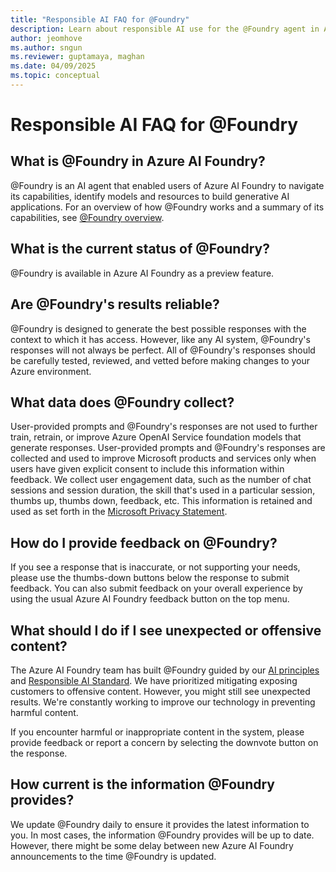```yaml
---
title: "Responsible AI FAQ for @Foundry"
description: Learn about responsible AI use for the @Foundry agent in Azure AI Foundry.
author: jeomhove
ms.author: sngun
ms.reviewer: guptamaya, maghan
ms.date: 04/09/2025
ms.topic: conceptual
---
```


# Responsible AI FAQ for @Foundry

## What is @Foundry in Azure AI Foundry?

@Foundry is an AI agent that enabled users of Azure AI Foundry to navigate its capabilities, identify models and resources to build generative AI applications. For an overview of how @Foundry works and a summary of its capabilities, see [@Foundry overview](./ask-at-foundry.md).

## What is the current status of @Foundry?

@Foundry is available in Azure AI Foundry as a preview feature.

## Are @Foundry's results reliable?

@Foundry is designed to generate the best possible responses with the context to which it has access. However, like any AI system, @Foundry's responses will not always be perfect. All of @Foundry's responses should be carefully tested, reviewed, and vetted before making changes to your Azure environment.

## What data does @Foundry collect?

User-provided prompts and @Foundry's responses are not used to further train, retrain, or improve Azure OpenAI Service foundation models that generate responses. User-provided prompts and @Foundry's responses are collected and used to improve Microsoft products and services only when users have given explicit consent to include this information within feedback. We collect user engagement data, such as the number of chat sessions and session duration, the skill that's used in a particular session, thumbs up, thumbs down, feedback, etc. This information is retained and used as set forth in the [Microsoft Privacy Statement](https://privacy.microsoft.com/en-us/privacystatement).

## How do I provide feedback on @Foundry?

If you see a response that is inaccurate, or not supporting your needs, please use the thumbs-down buttons below the response to submit feedback. You can also submit feedback on your overall experience by using the usual Azure AI Foundry feedback button on the top menu.

## What should I do if I see unexpected or offensive content?

The Azure AI Foundry team has built @Foundry guided by our [AI principles](https://www.microsoft.com/ai/principles-and-approach) and [Responsible AI Standard](https://aka.ms/RAIStandardPDF). We have prioritized mitigating exposing customers to offensive content. However, you might still see unexpected results. We're constantly working to improve our technology in preventing harmful content.

If you encounter harmful or inappropriate content in the system, please provide feedback or report a concern by selecting the downvote button on the response.

## How current is the information @Foundry provides?

We update @Foundry daily to ensure it provides the latest information to you. In most cases, the information @Foundry provides will be up to date. However, there might be some delay between new Azure AI Foundry announcements to the time @Foundry is updated.
